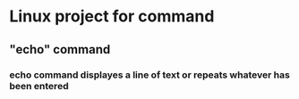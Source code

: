 # Linux project for command

## "echo" command

### echo command displayes a line of text or repeats whatever has been entered